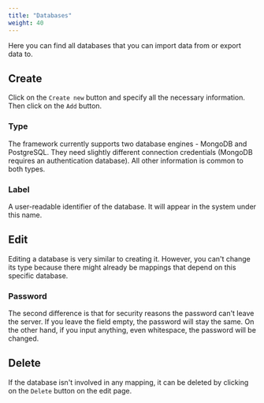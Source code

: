 ```yaml
---
title: "Databases"
weight: 40
---
```


Here you can find all databases that you can import data from or export data to.

## Create

Click on the `Create new` button and specify all the necessary information. Then click on the `Add` button.

### Type

The framework currently supports two database engines - MongoDB and PostgreSQL. They need slightly different connection credentials (MongoDB requires an authentication database). All other information is common to both types.

### Label

A user-readable identifier of the database. It will appear in the system under this name.

## Edit

Editing a database is very similar to creating it. However, you can't change its type because there might already be mappings that depend on this specific database.

### Password

The second difference is that for security reasons the password can't leave the server. If you leave the field empty, the password will stay the same. On the other hand, if you input anything, even whitespace, the password will be changed.

## Delete

If the database isn't involved in any mapping, it can be deleted by clicking on the `Delete` button on the edit page.